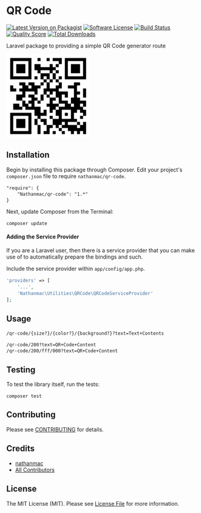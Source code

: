 QR Code
=======

[![Latest Version on Packagist](https://img.shields.io/packagist/v/nathanmac/qr-code.svg?style=flat-square)](https://packagist.org/packages/nathanmac/qr-code)
[![Software License](https://img.shields.io/badge/license-MIT-brightgreen.svg?style=flat-square)](LICENSE.md)
[![Build Status](https://img.shields.io/travis/nathanmac/qr-code/master.svg?style=flat-square)](https://travis-ci.org/nathanmac/qr-code)
[![Quality Score](https://img.shields.io/scrutinizer/g/nathanmac/qr-code.svg?style=flat-square)](https://scrutinizer-ci.com/g/nathanmac/qr-code)
[![Total Downloads](https://img.shields.io/packagist/dt/nathanmac/qr-code.svg?style=flat-square)](https://packagist.org/packages/nathanmac/qr-code)

Laravel package to providing a simple QR Code generator route

![Hello World Example QR Code](examples/hello-world.png?raw=true)

Installation
------------

Begin by installing this package through Composer. Edit your project's `composer.json` file to require `nathanmac/qr-code`.

	"require": {
		"Nathanmac/qr-code": "1.*"
	}

Next, update Composer from the Terminal:

    composer update

#### Adding the Service Provider

If you are a Laravel user, then there is a service provider that you can make use of to automatically prepare the bindings and such.

Include the service provider within `app/config/app.php`.

```php
'providers' => [
    '...',
    'Nathanmac\Utilities\QRCode\QRCodeServiceProvider'
];
```

Usage
-----

```
/qr-code/{size?}/{color?}/{background?}?text=Text+Contents
```

```
/qr-code/200?text=QR+Code+Content
/qr-code/200/fff/000?text=QR+Code+Content
```

Testing
-------

To test the library itself, run the tests:

    composer test

Contributing
------------

Please see [CONTRIBUTING](CONTRIBUTING.md) for details.

Credits
-------

- [nathanmac](https://github.com/nathanmac)
- [All Contributors](../../contributors)

License
-------

The MIT License (MIT). Please see [License File](LICENSE.md) for more information.
